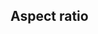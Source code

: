 ## Aspect ratio

<!-- <values.aspectRatio> -->

<!-- </values.aspectRatio> -->


<!-- <variants.aspectRatio> -->

<!-- </variants.aspectRatio> -->
